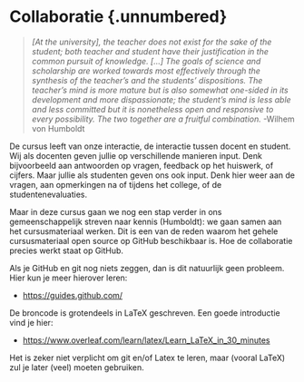 # Collaboratie {.unnumbered}

> *[At the university], the teacher does not exist for the sake of the student;
> both teacher and student have their justification in the common pursuit of
> knowledge. […] The goals of science and scholarship are worked towards most
> effectively through the synthesis of the teacher’s and the students’
> dispositions. The teacher’s mind is more mature but is also somewhat
> one-sided in its development and more dispassionate; the student’s mind is
> less able and less committed but it is nonetheless open and responsive to
> every possibility. The two together are a fruitful combination.* -Wilhem von
> Humboldt

De cursus leeft van onze interactie, de interactie tussen docent en student.
Wij als docenten geven jullie op verschillende manieren input. Denk
bijvoorbeeld aan antwoorden op vragen, feedback op het huiswerk, of cijfers.
Maar jullie als studenten geven ons ook input. Denk hier weer aan de vragen,
aan opmerkingen na of tijdens het college, of de studentenevaluaties.

Maar in deze cursus gaan we nog een stap verder in ons gemeenschappelijk
streven naar kennis (Humboldt): we gaan samen aan het cursusmateriaal werken.
Dit is een van de reden waarom het gehele cursusmateriaal open source op GitHub
beschikbaar is. Hoe de collaboratie precies werkt staat op GitHub.

Als je GitHub en git nog niets zeggen, dan is dit natuurlijk geen probleem.
Hier kun je meer hierover leren:

-   <https://guides.github.com/>

De broncode is grotendeels in LaTeX geschreven. Een goede introductie vind je
hier:

-   <https://www.overleaf.com/learn/latex/Learn_LaTeX_in_30_minutes>

Het is zeker niet verplicht om git en/of Latex te leren, maar (vooral LaTeX)
zul je later (veel) moeten gebruiken.
